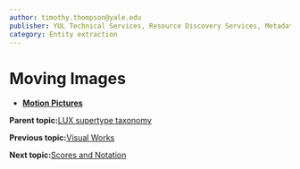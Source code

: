 ```yaml
---
author: timothy.thompson@yale.edu
publisher: YUL Technical Services, Resource Discovery Services, Metadata Services Unit
category: Entity extraction
---
```


# Moving Images

-   **[Motion Pictures](../../tasks/supertypes/motionpictures.md)**  


**Parent topic:**[LUX supertype taxonomy](../../tasks/supertypes/supertypes.md)

**Previous topic:**[Visual Works](../../tasks/supertypes/imageformats.md)

**Next topic:**[Scores and Notation](../../tasks/supertypes/notationformats.md)

